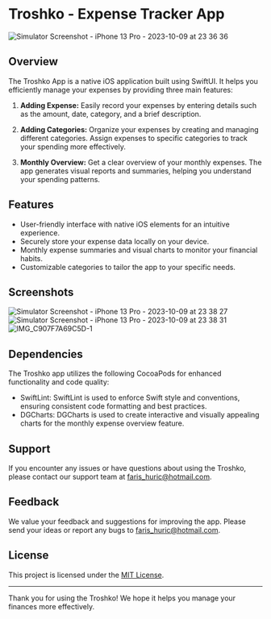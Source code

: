 # Troshko - Expense Tracker App

![Simulator Screenshot - iPhone 13 Pro - 2023-10-09 at 23 36 36](https://github.com/farishuric/Troshko/assets/74626441/8449a089-5a8e-4087-9bb9-b4ec95757483)

## Overview

The Troshko App is a native iOS application built using SwiftUI. It helps you efficiently manage your expenses by providing three main features:

1. **Adding Expense:** Easily record your expenses by entering details such as the amount, date, category, and a brief description.

2. **Adding Categories:** Organize your expenses by creating and managing different categories. Assign expenses to specific categories to track your spending more effectively.

3. **Monthly Overview:** Get a clear overview of your monthly expenses. The app generates visual reports and summaries, helping you understand your spending patterns.

## Features

- User-friendly interface with native iOS elements for an intuitive experience.
- Securely store your expense data locally on your device.
- Monthly expense summaries and visual charts to monitor your financial habits.
- Customizable categories to tailor the app to your specific needs.

## Screenshots

![Simulator Screenshot - iPhone 13 Pro - 2023-10-09 at 23 38 27](https://github.com/farishuric/Troshko/assets/74626441/f907d306-9f48-4a8e-8553-bbba92baf0f8)
![Simulator Screenshot - iPhone 13 Pro - 2023-10-09 at 23 38 31](https://github.com/farishuric/Troshko/assets/74626441/b54188fa-94be-4230-8a71-aca936d15e32)
![IMG_C907F7A69C5D-1](https://github.com/farishuric/Troshko/assets/74626441/b2230867-c888-4458-9520-435855892538)

## Dependencies

The Troshko app utilizes the following CocoaPods for enhanced functionality and code quality:
- SwiftLint: SwiftLint is used to enforce Swift style and conventions, ensuring consistent code formatting and best practices.
- DGCharts: DGCharts is used to create interactive and visually appealing charts for the monthly expense overview feature.

## Support

If you encounter any issues or have questions about using the Troshko, please contact our support team at [faris_huric@hotmail.com](mailto:faris_huric@hotmail.com).

## Feedback

We value your feedback and suggestions for improving the app. Please send your ideas or report any bugs to [faris_huric@hotmail.com](mailto:faris_huric@hotmail.com).

## License

This project is licensed under the [MIT License](LICENSE.md).

---

Thank you for using the Troshko! We hope it helps you manage your finances more effectively.
